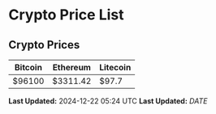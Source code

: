 # Crypto Price List

## Crypto Prices
| Bitcoin | Ethereum | Litecoin |
| ------- | -------- | -------- |
| $96100 | $3311.42 | $97.7 |
**Last Updated:** 2024-12-22 05:24 UTC
**Last Updated:** $DATE$
